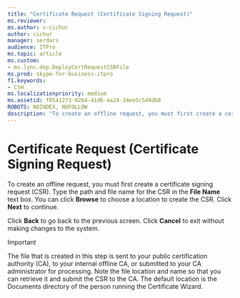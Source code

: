```yaml
---
title: "Certificate Request (Certificate Signing Request)"
ms.reviewer: 
ms.author: v-cichur
author: cichur
manager: serdars
audience: ITPro
ms.topic: article
ms.custom:
- ms.lync.dep.DeployCertRequestCSRFile
ms.prod: skype-for-business-itpro
f1.keywords:
- CSH
ms.localizationpriority: medium
ms.assetid: f0541273-92b4-41d6-aa24-34ee5c549db8
ROBOTS: NOINDEX, NOFOLLOW
description: "To create an offline request, you must first create a certificate signing request (CSR). Type the path and file name for the CSR in the File Name text box. You can click Browse to choose a location to create the CSR. Click Next to continue."
---
```


# Certificate Request (Certificate Signing Request)
 
To create an offline request, you must first create a certificate signing request (CSR). Type the path and file name for the CSR in the **File Name** text box. You can click **Browse** to choose a location to create the CSR. Click **Next** to continue.
  
Click **Back** to go back to the previous screen. Click **Cancel** to exit without making changes to the system.
  
> [!IMPORTANT]
> The file that is created in this step is sent to your public certification authority (CA), to your internal offline CA, or submitted to your CA administrator for processing. Note the file location and name so that you can retrieve it and submit the CSR to the CA. The default location is the Documents directory of the person running the Certificate Wizard. 
  

